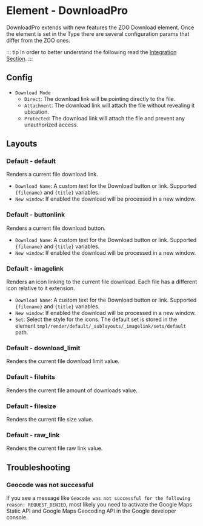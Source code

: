 # Element - DownloadPro

DownloadPro extends with new features the ZOO Download element. Once the element is set in the Type there are several configuration params that differ from the ZOO ones.

::: tip
In order to better understand the following read the [Integration Section](./integration.md).
:::

## Config

- `Download Mode`
  - `Direct`: The download link will be pointing directly to the file.
  - `Attachment`: The download link will attach the file without revealing it ubication.
  - `Protected`: The download link will attach the file and prevent any unauthorized access.

## Layouts

### Default - default

Renders a current file download link.

 - `Download Name`: A custom text for the Download button or link. Supported `{filename}` and `{title}` variables.
 - `New window`: If enabled the download will be processed in a new window.

### Default - buttonlink

Renders a current file download button.

 - `Download Name`: A custom text for the Download button or link. Supported `{filename}` and `{title}` variables.
 - `New window`: If enabled the download will be processed in a new window.

### Default - imagelink

Renders an icon linking to the current file download. Each file has a different icon relative to it extension.

 - `Download Name`: A custom text for the Download button or link. Supported `{filename}` and `{title}` variables.
 - `New window`: If enabled the download will be processed in a new window.
 - `Set`: Select the style for the icons. The default set is stored in the element `tmpl/render/default/_sublayouts/_imagelink/sets/default` path.

### Default - download_limit

Renders the current file download limit value.

### Default - filehits

Renders the current file amount of downloads value.

### Default - filesize

Renders the current file size value.

### Default - raw_link

Renders the current file raw link value.

## Troubleshooting

### Geocode was not successful

If you see a message like `Geocode was not successful for the following reason: REQUEST_DENIED`, most likely you need to activate the Google Maps Static API and Google Maps Geocoding API in the Google developer console.

